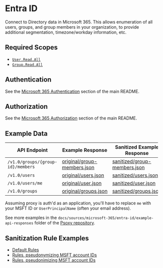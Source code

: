 # Entra ID

Connect to Directory data in Microsoft 365. This allows enumeration of all users, groups, and group
members in your organization, to provide additional segmentation, timezone/workday information, etc.

## Required Scopes
- [`User.Read.All`](https://learn.microsoft.com/en-us/graph/permissions-reference#userreadall)
- [`Group.Read.All`](https://learn.microsoft.com/en-us/graph/permissions-reference#userreadall)

## Authentication

See the [Microsoft 365 Authentication](../README.md#authentication) section of the main README.

## Authorization

See the [Microsoft 365 Authorization](../README.md#authorization) section of the main README.

## Example Data

| API Endpoint | Example Response                                                             | Sanitized Example Response |
| --- |------------------------------------------------------------------------------| --- |
| `/v1.0/groups/{group-id}/members` | [original/group-members.json](example-api-responses/original/group-members.json) | [sanitized/group-members.json](example-api-responses/sanitized/group-members.json) |
| `/v1.0/users` | [original/users.json](example-api-responses/original/users.json)             | [sanitized/users.json](example-api-responses/sanitized/users.json) |
| `/v1.0/users/me` | [original/user.json](example-api-responses/original/user.json)              | [sanitized/user.json](example-api-responses/sanitized/user.json) |
| `/v1.0/groups` | [original/groups.json](example-api-responses/original/groups.json)          | [sanitized/groups.json](example-api-responses/sanitized/groups.json) |


Assuming proxy is auth'd as an application, you'll have to replace `me` with your MSFT ID or
`UserPrincipalName` (often your email address).

See more examples in the `docs/sources/microsoft-365/entra-id/example-api-responses` folder
of the [Psoxy repository](https://github.com/Worklytics/psoxy).

## Sanitization Rule Examples

- [Default Rules](entra-id.yaml)
- [Rules, pseudonymizing MSFT account IDs](entra-id_no-app-ids.yaml)
- [Rules, pseudonimizing MSFT account IDs](entra-id_no-app-ids_no-orig.yaml)

